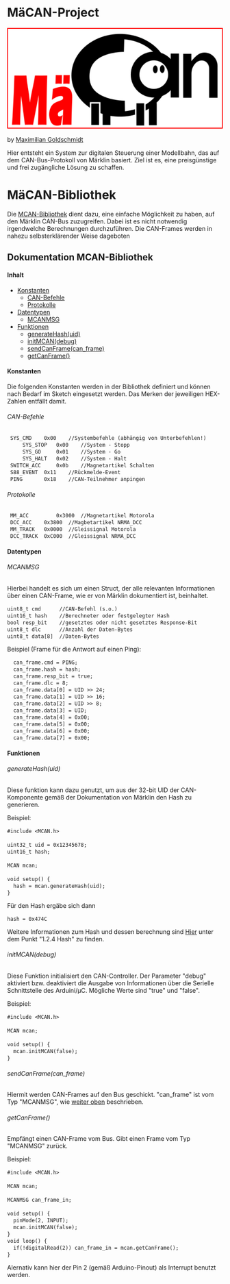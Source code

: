 # MäCAN-Project

![MäCAN](images/mäcan-logo.png)

by [Maximilian Goldschmidt](mailto:maxigoldschmidt@gmail.com)

Hier entsteht ein System zur digitalen Steuerung einer Modellbahn, das auf dem CAN-Bus-Protokoll von Märklin basiert. Ziel ist es, eine preisgünstige und frei zugängliche Lösung zu schaffen.

# MäCAN-Bibliothek

Die [MCAN-Bibliothek](MCAN/) dient dazu, eine einfache Möglichkeit zu haben, auf den Märklin CAN-Bus zuzugreifen. Dabei ist es nicht notwendig irgendwelche Berechnungen durchzuführen. Die CAN-Frames werden in nahezu selbsterklärender Weise dageboten

## Dokumentation MCAN-Bibliothek

#### Inhalt

* [Konstanten](#konstanten)
  * [CAN-Befehle](#can-befehle)
  * [Protokolle](#protokolle)
* [Datentypen](#datentypen)
  * [MCANMSG](#mcanmsg)
* [Funktionen](#funktionen)
  * [generateHash(uid)](#generatehashuid)
  * [initMCAN(debug)](#initmcandebug)
  * [sendCanFrame(can_frame)](#sendcanframecan_frame)
  * [getCanFrame()](#getcanframe)

#### Konstanten

Die folgenden Konstanten werden in der Bibliothek definiert und können nach Bedarf im Sketch eingesetzt werden. Das Merken der jeweiligen HEX-Zahlen entfällt damit.

###### CAN-Befehle
````
 SYS_CMD	0x00 	//Systembefehle (abhängig von Unterbefehlen!)
 	 SYS_STOP 	0x00 	//System - Stopp
 	 SYS_GO		0x01	//System - Go
 	 SYS_HALT	0x02	//System - Halt
 SWITCH_ACC 	0x0b	//Magnetartikel Schalten
 S88_EVENT	0x11	//Rückmelde-Event
 PING 		0x18	//CAN-Teilnehmer anpingen
````

###### Protokolle
````
 MM_ACC 		0x3000	//Magnetartikel Motorola
 DCC_ACC 	0x3800	//Magbetartikel NRMA_DCC
 MM_TRACK 	0x0000	//Gleissignal Motorola
 DCC_TRACK 	0xC000	//Gleissignal NRMA_DCC
````

#### Datentypen

###### MCANMSG

Hierbei handelt es sich um einen Struct, der alle relevanten Informationen über einen CAN-Frame, wie er von Märklin dokumentiert ist, beinhaltet.
````
uint8_t cmd      //CAN-Befehl (s.o.)
uint16_t hash    //Berechneter oder festgelegter Hash
bool resp_bit    //gesetztes oder nicht gesetztes Response-Bit
uint8_t dlc      //Anzahl der Daten-Bytes
uint8_t data[8]  //Daten-Bytes
````
Beispiel (Frame für die Antwort auf einen Ping):
````
  can_frame.cmd = PING;
  can_frame.hash = hash;
  can_frame.resp_bit = true;
  can_frame.dlc = 8;
  can_frame.data[0] = UID >> 24;
  can_frame.data[1] = UID >> 16;
  can_frame.data[2] = UID >> 8;
  can_frame.data[3] = UID;
  can_frame.data[4] = 0x00;
  can_frame.data[5] = 0x00;
  can_frame.data[6] = 0x00;
  can_frame.data[7] = 0x00;
````

#### Funktionen

###### generateHash(uid)

Diese funktion kann dazu genutzt, um aus der 32-bit UID der CAN-Komponente gemäß der Dokumentation von Märklin den Hash zu generieren.

Beispiel:
```
#include <MCAN.h>

uint32_t uid = 0x12345678;
uint16_t hash;

MCAN mcan;

void setup() {
  hash = mcan.generateHash(uid);
}
````

Für den Hash ergäbe sich dann 
````
hash = 0x474C
````
Weitere Informationen zum Hash und dessen berechnung sind [Hier](http://medienpdb.maerklin.de/digital22008/files/cs2CAN-Protokoll-2_0.pdf) unter dem Punkt "1.2.4 Hash" zu finden.

###### initMCAN(debug)

Diese Funktion initialisiert den CAN-Controller.
Der Parameter "debug" aktiviert bzw. deaktiviert die Ausgabe von Informationen über die Serielle Schnittstelle des Arduini/µC. Mögliche Werte sind "true" und "false".

Beispiel:
````
#include <MCAN.h>

MCAN mcan;

void setup() {
  mcan.initMCAN(false);
}
````

###### sendCanFrame(can_frame)

Hiermit werden CAN-Frames auf den Bus geschickt. "can_frame" ist vom Typ "MCANMSG", wie [weiter oben](#mcanmsg) beschrieben.

###### getCanFrame()

Empfängt einen CAN-Frame vom Bus. Gibt einen Frame vom Typ "MCANMSG" zurück.

Beispiel:
````
#include <MCAN.h>

MCAN mcan;

MCANMSG can_frame_in;

void setup() {
  pinMode(2, INPUT);
  mcan.initMCAN(false);
}
void loop() {
  if(!digitalRead(2)) can_frame_in = mcan.getCanFrame();
}
````
Alernativ kann hier der Pin 2 (gemäß Arduino-Pinout) als Interrupt benutzt werden.
